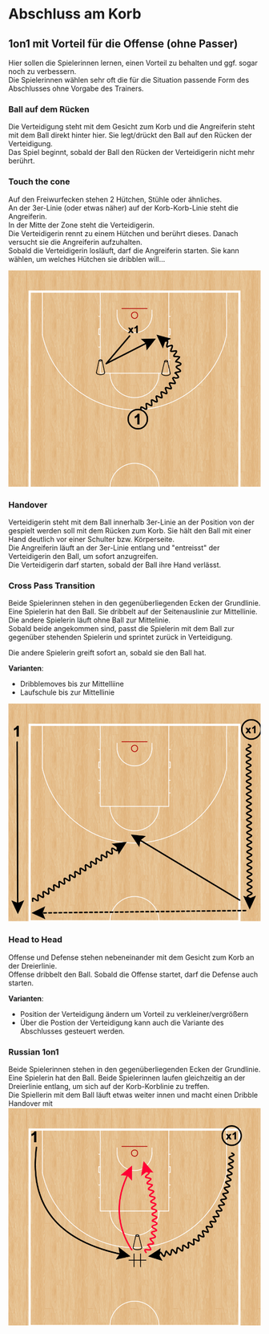 # Abschluss am Korb

## 1on1 mit Vorteil für die Offense (ohne Passer)

Hier sollen die Spielerinnen lernen, einen Vorteil zu behalten und ggf. sogar noch zu verbessern.  
Die Spielerinnen wählen sehr oft die für die Situation passende Form des Abschlusses ohne Vorgabe des Trainers.

### Ball auf dem Rücken

Die Verteidigung steht mit dem Gesicht zum Korb und die Angreiferin steht mit dem Ball direkt hinter hier. Sie legt/drückt den Ball auf den Rücken der Verteidigung.  
Das Spiel beginnt, sobald der Ball den Rücken der Verteidigerin nicht mehr berührt.

### Touch the cone

Auf den Freiwurfecken stehen 2 Hütchen, Stühle oder ähnliches.  
An der 3er-Linie (oder etwas näher) auf der Korb-Korb-Linie steht die Angreiferin.  
In der Mitte der Zone steht die Verteidigerin.  
Die Verteidigerin rennt zu einem Hütchen und berührt dieses. Danach versucht sie die Angreiferin aufzuhalten.  
Sobald die Verteidigerin losläuft, darf die Angreiferin starten. Sie kann wählen, um welches Hütchen sie dribblen will...

![Touch the cone](./img/touch_the_cone.png)

### Handover

Verteidigerin steht mit dem Ball innerhalb 3er-Linie an der Position von der gespielt werden soll mit dem Rücken zum Korb. Sie hält den Ball mit einer Hand deutlich vor einer Schulter bzw. Körperseite.  
Die Angreiferin läuft an der 3er-Linie entlang und "entreisst" der Verteidigerin den Ball, um sofort anzugreifen.  
Die Verteidigerin darf starten, sobald der Ball ihre Hand verlässt.

### Cross Pass Transition

Beide Spielerinnen stehen in den gegenüberliegenden Ecken der Grundlinie.  
Eine Spielerin hat den Ball. Sie dribbelt auf der Seitenauslinie zur Mittellinie. Die andere Spielerin läuft ohne Ball zur Mittelinie.  
Sobald beide angekommen sind, passt die Spielerin mit dem Ball zur gegenüber stehenden Spielerin und sprintet zurück in Verteidigung.

Die andere Spielerin greift sofort an, sobald sie den Ball hat.

**Varianten**:

- Dribblemoves bis zur Mittelliine
- Laufschule bis zur Mittellinie

![Cross Pass Transtion](./img/sideline_dribblings.png)

### Head to Head

Offense und Defense stehen nebeneinander mit dem Gesicht zum Korb an der Dreierlinie.  
Offense dribbelt den Ball. Sobald die Offense startet, darf die Defense auch starten.

**Varianten**:

- Position der Verteidigung ändern um Vorteil zu verkleiner/vergrößern
- Über die Postion der Verteidigung kann auch die Variante des Abschlusses gesteuert werden.

### Russian 1on1

Beide Spielerinnen stehen in den gegenüberliegenden Ecken der Grundlinie.  
Eine Spielerin hat den Ball.
Beide Spielerinnen laufen gleichzeitig an der Dreierlinie entlang, um sich auf der Korb-Korblinie zu treffen.  
Die Spiellerin mit dem Ball läuft etwas weiter innen und macht einen Dribble Handover mit
![Russian 1on1](./img/russian.png)

<!-- ## 1on1 mit Vorteil für die Offense (mit Passer) -->
<!-- ## 1on1 Chase -->
